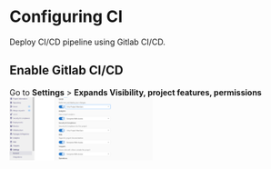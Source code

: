 # Configuring CI

Deploy CI/CD pipeline using Gitlab CI/CD.

## Enable Gitlab CI/CD

Go to **Settings** > **Expands Visibility, project features, permissions** 
<img src=enable-ci.PNG width="50%" height="50%"/>
